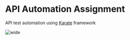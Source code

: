 # API Automation Assignment

API test automation using [Karate](https://github.com/karatelabs/karate/wiki/IDE-Support) framework

![wide](https://github.com/dannyhdyt/DannyHidayat-API-Automation/assets/153344198/16862fe3-c1a9-41c0-a4ee-d85715de8cb9)
